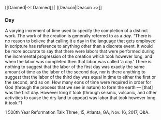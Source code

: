 [[Damned|<< Damned]]  |  [[Deacon|Deacon >>]]

### Day
A varying increment of time used to specify the completion of a distinct work. The work of the creation is generally referred to as a *day*. “There is no reason to believe that calling it a day in the language that gets employed in scripture has reference to anything other than a discrete event. It would be more accurate to say that there were labors that were performed during the incremental progression of the creation which took however long, and when the labor was completed then that labor was called ‘a day.’ There is nothing to suggest that the labor of the first day was exactly the same amount of time as the labor of the second day, nor is there anything to suggest that the labor of the third day was equal in time to either the first or the second, and so on. How many eons of time were required in order for God (through the process that we see in nature) to form the earth — [that] was the first day. However long it took (through seismic, volcanic, and other activities to cause the dry land to appear) was labor that took however long it took.”1



1 500th Year Reformation Talk Three, 15, Atlanta, GA, Nov. 16, 2017, Q&A.
